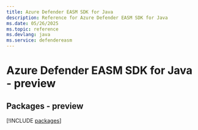 ```yaml
---
title: Azure Defender EASM SDK for Java
description: Reference for Azure Defender EASM SDK for Java
ms.date: 05/26/2025
ms.topic: reference
ms.devlang: java
ms.service: defendereasm
---
```

# Azure Defender EASM SDK for Java - preview
## Packages - preview
[!INCLUDE [packages](defender-easm-index.md)]